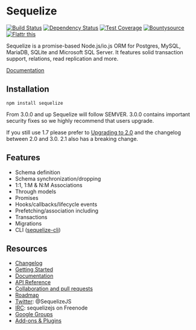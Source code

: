 # Sequelize

[![Build Status](https://travis-ci.org/sequelize/sequelize.svg?branch=master)](https://travis-ci.org/sequelize/sequelize) [![Dependency Status](https://david-dm.org/sequelize/sequelize.svg)](https://david-dm.org/sequelize/sequelize) [![Test Coverage](https://codeclimate.com/github/sequelize/sequelize/badges/coverage.svg)](https://codeclimate.com/github/sequelize/sequelize)
[![Bountysource](https://www.bountysource.com/badge/team?team_id=955&style=bounties_received)](https://www.bountysource.com/teams/sequelize/issues?utm_source=Sequelize&utm_medium=shield&utm_campaign=bounties_received)
[![Flattr this](http://api.flattr.com/button/flattr-badge-large.png)](http://flattr.com/thing/1259407/Sequelize)

Sequelize is a promise-based Node.js/io.js ORM for Postgres, MySQL, MariaDB, SQLite and Microsoft SQL Server. It features solid transaction support, relations, read replication and more.

[Documentation](http://sequelize.readthedocs.org/en/latest/)

## Installation

`npm install sequelize`

From 3.0.0 and up Sequelize will follow SEMVER. 3.0.0 contains important security fixes so we highly recommend that users upgrade.

If you still use 1.7 please prefer to [Upgrading to 2.0](https://github.com/sequelize/sequelize/wiki/Upgrading-to-2.0) and the changelog between 2.0 and 3.0. 2.1 also has a breaking change.

## Features

- Schema definition
- Schema synchronization/dropping
- 1:1, 1:M & N:M Associations
- Through models
- Promises
- Hooks/callbacks/lifecycle events
- Prefetching/association including
- Transactions
- Migrations
- CLI ([sequelize-cli](https://github.com/sequelize/cli))

## Resources
- [Changelog](https://github.com/sequelize/sequelize/blob/master/changelog.md)
- [Getting Started](http://docs.sequelizejs.com/en/latest/docs/getting-started/)
- [Documentation](http://docs.sequelizejs.com/en/latest/)
- [API Reference](http://docs.sequelizejs.com/en/latest/)
- [Collaboration and pull requests](https://github.com/sequelize/sequelize/blob/master/CONTRIBUTING.md)
- [Roadmap](https://github.com/sequelize/sequelize/issues/2869)
- [Twitter](https://twitter.com/SequelizeJS): @SequelizeJS
- [IRC](http://webchat.freenode.net?channels=sequelizejs): sequelizejs on Freenode
- [Google Groups](https://groups.google.com/forum/#!forum/sequelize)
- [Add-ons & Plugins](https://github.com/sequelize/sequelize/wiki/Add-ons-&-Plugins)
